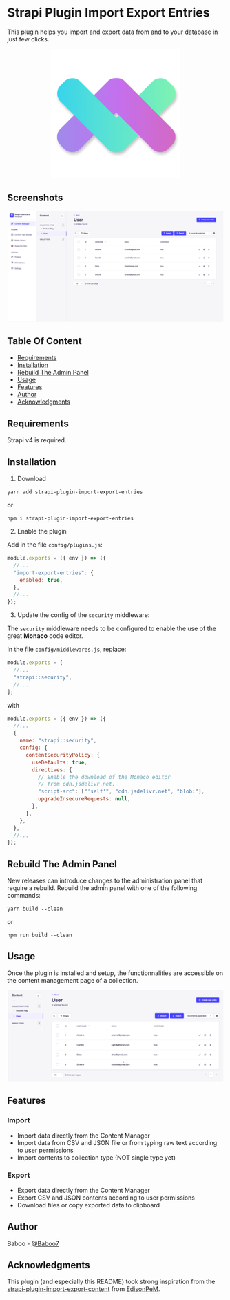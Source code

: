 # Strapi Plugin Import Export Entries

This plugin helps you import and export data from and to your database in just few clicks.

<p align="center">
  <img src="./doc/logo.png" alt="UI" width="300"/>
</p>

## Screenshots

<p align="center">
  <img src="./doc/scr-ui.png" alt="UI" width="500"/>
</p>

## Table Of Content

- [Requirements](#requirements)
- [Installation](#installation)
- [Rebuild The Admin Panel](#rebuild-the-admin-panel)
- [Usage](#usage)
- [Features](#features)
- [Author](#author)
- [Acknowledgments](#acknowledgments)

## Requirements

Strapi v4 is required.

## Installation

1. Download

```
yarn add strapi-plugin-import-export-entries
```

or

```
npm i strapi-plugin-import-export-entries
```

2. Enable the plugin

Add in the file `config/plugins.js`:

```js
module.exports = ({ env }) => ({
  //...
  "import-export-entries": {
    enabled: true,
  },
  //...
});
```

3. Update the config of the `security` middleware:

The `security` middleware needs to be configured to enable the use of the great **Monaco** code editor.

In the file `config/middlewares.js`, replace:

```js
module.exports = [
  //...
  "strapi::security",
  //...
];
```

with

```js
module.exports = ({ env }) => ({
  //...
  {
    name: "strapi::security",
    config: {
      contentSecurityPolicy: {
        useDefaults: true,
        directives: {
          // Enable the download of the Monaco editor
          // from cdn.jsdelivr.net.
          "script-src": ["'self'", "cdn.jsdelivr.net", "blob:"],
          upgradeInsecureRequests: null,
        },
      },
    },
  },
  //...
});
```

## Rebuild The Admin Panel

New releases can introduce changes to the administration panel that require a rebuild. Rebuild the admin panel with one of the following commands:

```
yarn build --clean
```

or

```
npm run build --clean
```

## Usage

Once the plugin is installed and setup, the functionnalities are accessible on the content management page of a collection.

<p align="center">
  <img src="./doc/scr-usage.png" alt="UI" width="500"/>
</p>

## Features

### Import

- Import data directly from the Content Manager
- Import data from CSV and JSON file or from typing raw text according to user permissions
- Import contents to collection type (NOT single type yet)

### Export

- Export data directly from the Content Manager
- Export CSV and JSON contents according to user permissions
- Download files or copy exported data to clipboard

## Author

Baboo - [@Baboo7](https://github.com/Baboo7)

## Acknowledgments

This plugin (and especially this README) took strong inspiration from the [strapi-plugin-import-export-content](https://github.com/EdisonPeM/strapi-plugin-import-export-content#readme) from [EdisonPeM](https://github.com/EdisonPeM).
